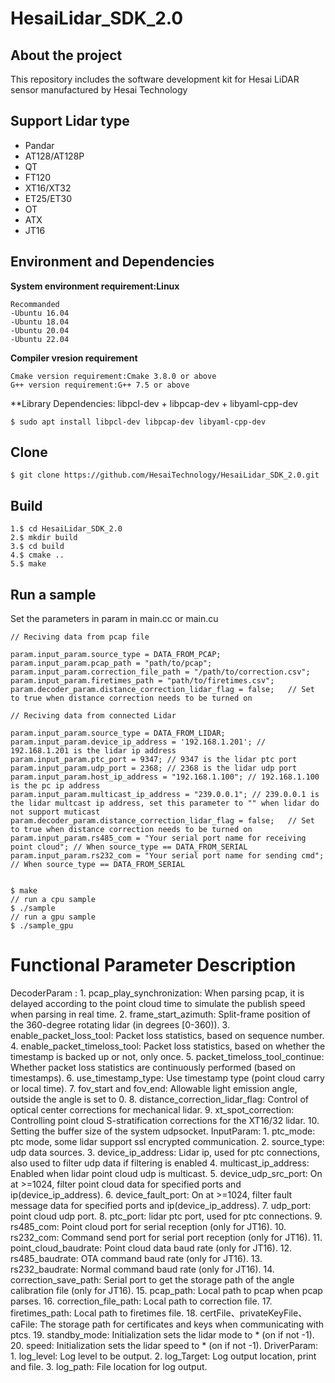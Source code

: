 # HesaiLidar_SDK_2.0
## About the project
This repository includes the software development kit for Hesai LiDAR sensor manufactured by Hesai Technology

## Support Lidar type
- Pandar
- AT128/AT128P
- QT
- FT120
- XT16/XT32
- ET25/ET30
- OT
- ATX
- JT16

## Environment and Dependencies

**System environment requirement:Linux**
```
Recommanded
-Ubuntu 16.04
-Ubuntu 18.04
-Ubuntu 20.04
-Ubuntu 22.04
```

**Compiler vresion requirement**
```
Cmake version requirement:Cmake 3.8.0 or above
G++ version requirement:G++ 7.5 or above
```
**Library Dependencies: libpcl-dev + libpcap-dev + libyaml-cpp-dev
```
$ sudo apt install libpcl-dev libpcap-dev libyaml-cpp-dev
```

## Clone
```
$ git clone https://github.com/HesaiTechnology/HesaiLidar_SDK_2.0.git
```

## Build
```
1.$ cd HesaiLidar_SDK_2.0
2.$ mkdir build
3.$ cd build
4.$ cmake ..
5.$ make
```

## Run a sample

Set the parameters in param in main.cc or main.cu
```
// Reciving data from pcap file
```
	param.input_param.source_type = DATA_FROM_PCAP;
	param.input_param.pcap_path = "path/to/pcap";
	param.input_param.correction_file_path = "/path/to/correction.csv";
	param.input_param.firetimes_path = "path/to/firetimes.csv";
	param.decoder_param.distance_correction_lidar_flag = false;   // Set to true when distance correction needs to be turned on
```
// Reciving data from connected Lidar
```
	param.input_param.source_type = DATA_FROM_LIDAR;
	param.input_param.device_ip_address = '192.168.1.201'; // 192.168.1.201 is the lidar ip address
	param.input_param.ptc_port = 9347; // 9347 is the lidar ptc port
	param.input_param.udp_port = 2368; // 2368 is the lidar udp port
	param.input_param.host_ip_address = "192.168.1.100"; // 192.168.1.100 is the pc ip address
	param.input_param.multicast_ip_address = "239.0.0.1"; // 239.0.0.1 is the lidar multcast ip address, set this parameter to "" when lidar do not support muticast
	param.decoder_param.distance_correction_lidar_flag = false;   // Set to true when distance correction needs to be turned on
	param.input_param.rs485_com = "Your serial port name for receiving point cloud"; // When source_type == DATA_FROM_SERIAL
  	param.input_param.rs232_com = "Your serial port name for sending cmd"; // When source_type == DATA_FROM_SERIAL
```

$ make 
// run a cpu sample
$ ./sample
// run a gpu sample
$ ./sample_gpu
```

# Functional Parameter Description
DecoderParam :
	1. pcap_play_synchronization: When parsing pcap, it is delayed according to the point cloud time to simulate the publish speed when parsing in real time.
	2. frame_start_azimuth: Split-frame position of the 360-degree rotating lidar (in degrees [0-360)).
	3. enable_packet_loss_tool: Packet loss statistics, based on sequence number.
	4. enable_packet_timeloss_tool: Packet loss statistics, based on whether the timestamp is backed up or not, only once.
	5. packet_timeloss_tool_continue: Whether packet loss statistics are continuously performed (based on timestamps).
	6. use_timestamp_type: Use timestamp type (point cloud carry or local time).
	7. fov_start and fov_end: Allowable light emission angle, outside the angle is set to 0.
	8. distance_correction_lidar_flag: Control of optical center corrections for mechanical lidar.
	9. xt_spot_correction: Controlling point cloud S-stratification corrections for the XT16/32 lidar.
	10. Setting the buffer size of the system udpsocket.
InputParam:
	1. ptc_mode: ptc mode, some lidar support ssl encrypted communication.
	2. source_type: udp data sources.
	3. device_ip_address: Lidar ip, used for ptc connections, also used to filter udp data if filtering is enabled
	4. multicast_ip_address: Enabled when lidar point cloud udp is multicast.
	5. device_udp_src_port: On at >=1024, filter point cloud data for specified ports and ip(device_ip_address).
	6. device_fault_port: On at >=1024, filter fault message data for specified ports and ip(device_ip_address).
	7. udp_port: point cloud udp port.
	8. ptc_port: lidar ptc port, used for ptc connections.
	9. rs485_com: Point cloud port for serial reception (only for JT16).
	10. rs232_com: Command send port for serial port reception (only for JT16).
	11. point_cloud_baudrate: Point cloud data baud rate (only for JT16).
	12. rs485_baudrate: OTA command baud rate (only for JT16).
	13. rs232_baudrate: Normal command baud rate (only for JT16).
	14. correction_save_path: Serial port to get the storage path of the angle calibration file (only for JT16).
	15. pcap_path: Local path to pcap when pcap parses.
	16. correction_file_path: Local path to correction file.
	17. firetimes_path: Local path to firetimes file.
	18. certFile、privateKeyFile、caFile: The storage path for certificates and keys when communicating with ptcs.
	19. standby_mode: Initialization sets the lidar mode to * (on if not -1).
	20. speed: Initialization sets the lidar speed to * (on if not -1).
DriverParam: 
	1. log_level: Log level to be output.
	2. log_Target: Log output location, print and file.
	3. log_path: File location for log output.
